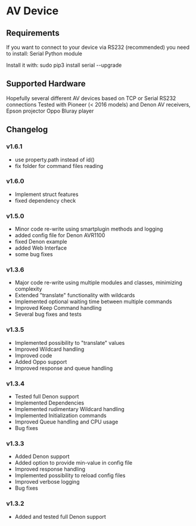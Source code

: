 # AV Device

## Requirements
If you want to connect to your device via RS232 (recommended) you need to install:
Serial Python module

Install it with:
sudo pip3 install serial --upgrade

## Supported Hardware

Hopefully several different AV devices based on TCP or Serial RS232 connections
Tested with Pioneer (< 2016 models) and Denon AV receivers, Epson projector Oppo Bluray player

## Changelog
### v1.6.1
* use property.path instead of id()
* fix folder for command files reading

### v1.6.0
* Implement struct features
* fixed dependency check

### v1.5.0
* Minor code re-write using smartplugin methods and logging
* added config file for Denon AVR1100
* fixed Denon example
* added Web Interface
* some bug fixes

### v1.3.6
* Major code re-write using multiple modules and classes, minimizing complexity
* Extended "translate" functionality with wildcards
* Implemented optional waiting time between multiple commands
* Improved Keep Command handling
* Several bug fixes and tests

### v1.3.5
* Implemented possibility to "translate" values
* Improved Wildcard handling
* Improved code
* Added Oppo support
* Improved response and queue handling

### v1.3.4
* Tested full Denon support
* Implemented Dependencies
* Implemented rudimentary Wildcard handling
* Implemented Initialization commands
* Improved Queue handling and CPU usage
* Bug fixes

### v1.3.3
* Added Denon support
* Added option to provide min-value in config file
* Improved response handling
* Implemented possibility to reload config files
* Improved verbose logging
* Bug fixes

### v1.3.2
* Added and tested full Denon support
